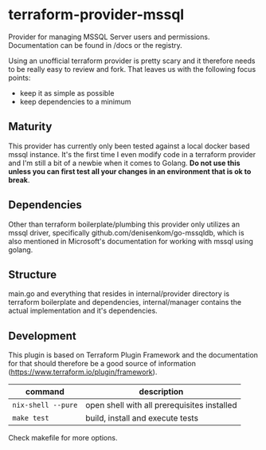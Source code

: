 # terraform-provider-mssql
Provider for managing MSSQL Server users and permissions. Documentation can be found in /docs or the registry.

Using an unofficial terraform provider is pretty scary and it therefore needs to be really easy to review and fork. That leaves us with the following focus points:
- keep it as simple as possible
- keep dependencies to a minimum

## Maturity
This provider has currently only been tested against a local docker based mssql instance. It's the first time I even modify code in a terraform provider and I'm still a bit of a newbie when it comes to Golang. **Do not use this unless you can first test all your changes in an environment that is ok to break**.

## Dependencies
Other than terraform boilerplate/plumbing this provider only utilizes an mssql driver, specifically github.com/denisenkom/go-mssqldb, which is also mentioned in Microsoft's documentation for working with mssql using golang.

## Structure
main.go and everything that resides in internal/provider directory is terraform boilerplate and dependencies, internal/manager contains the actual implementation and it's dependencies.

## Development
This plugin is based on Terraform Plugin Framework and the documentation for that should therefore be a good source of information (https://www.terraform.io/plugin/framework).

command | description
---|---
`nix-shell --pure` | open shell with all prerequisites installed  
`make test` | build, install and execute tests

Check makefile for more options.
